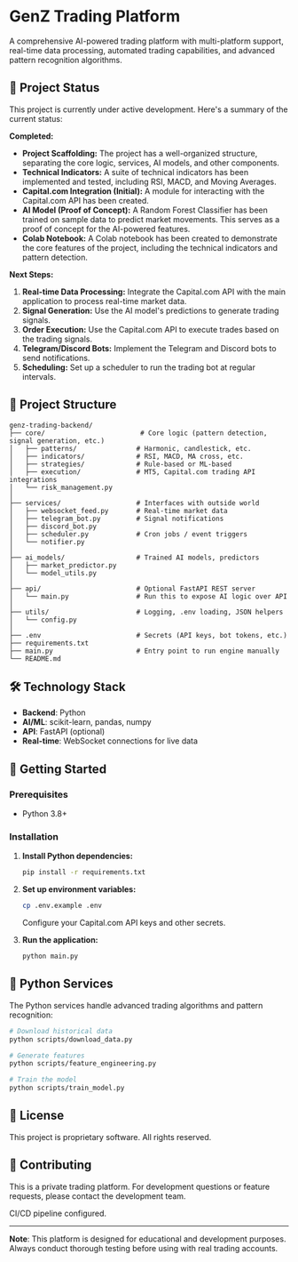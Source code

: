 # GenZ Trading Platform

A comprehensive AI-powered trading platform with multi-platform support, real-time data processing, automated trading capabilities, and advanced pattern recognition algorithms.

## 🚀 Project Status

This project is currently under active development. Here's a summary of the current status:

**Completed:**

*   **Project Scaffolding:** The project has a well-organized structure, separating the core logic, services, AI models, and other components.
*   **Technical Indicators:** A suite of technical indicators has been implemented and tested, including RSI, MACD, and Moving Averages.
*   **Capital.com Integration (Initial):** A module for interacting with the Capital.com API has been created.
*   **AI Model (Proof of Concept):** A Random Forest Classifier has been trained on sample data to predict market movements. This serves as a proof of concept for the AI-powered features.
*   **Colab Notebook:** A Colab notebook has been created to demonstrate the core features of the project, including the technical indicators and pattern detection.

**Next Steps:**

1.  **Real-time Data Processing:** Integrate the Capital.com API with the main application to process real-time market data.
2.  **Signal Generation:** Use the AI model's predictions to generate trading signals.
3.  **Order Execution:** Use the Capital.com API to execute trades based on the trading signals.
5.  **Telegram/Discord Bots:** Implement the Telegram and Discord bots to send notifications.
6.  **Scheduling:** Set up a scheduler to run the trading bot at regular intervals.

## 📁 Project Structure

```
genz-trading-backend/
├── core/                        # Core logic (pattern detection, signal generation, etc.)
│   ├── patterns/               # Harmonic, candlestick, etc.
│   ├── indicators/             # RSI, MACD, MA cross, etc.
│   ├── strategies/             # Rule-based or ML-based
│   ├── execution/              # MT5, Capital.com trading API integrations
│   └── risk_management.py
│
├── services/                   # Interfaces with outside world
│   ├── websocket_feed.py       # Real-time market data
│   ├── telegram_bot.py         # Signal notifications
│   ├── discord_bot.py
│   ├── scheduler.py            # Cron jobs / event triggers
│   └── notifier.py
│
├── ai_models/                  # Trained AI models, predictors
│   ├── market_predictor.py
│   └── model_utils.py
│
├── api/                        # Optional FastAPI REST server
│   └── main.py                 # Run this to expose AI logic over API
│
├── utils/                      # Logging, .env loading, JSON helpers
│   └── config.py
│
├── .env                        # Secrets (API keys, bot tokens, etc.)
├── requirements.txt
├── main.py                     # Entry point to run engine manually
└── README.md
```

## 🛠️ Technology Stack

- **Backend**: Python
- **AI/ML**: scikit-learn, pandas, numpy
- **API**: FastAPI (optional)
- **Real-time**: WebSocket connections for live data

## 🚀 Getting Started

### Prerequisites
- Python 3.8+

### Installation

1. **Install Python dependencies:**
   ```bash
   pip install -r requirements.txt
   ```

2. **Set up environment variables:**
   ```bash
   cp .env.example .env
   ```
   Configure your Capital.com API keys and other secrets.

3. **Run the application:**
   ```bash
   python main.py
   ```

## 🐍 Python Services

The Python services handle advanced trading algorithms and pattern recognition:

```bash
# Download historical data
python scripts/download_data.py

# Generate features
python scripts/feature_engineering.py

# Train the model
python scripts/train_model.py
```

## 📝 License

This project is proprietary software. All rights reserved.

## 🤝 Contributing

This is a private trading platform. For development questions or feature requests, please contact the development team.

CI/CD pipeline configured.

---

**Note**: This platform is designed for educational and development purposes. Always conduct thorough testing before using with real trading accounts.

